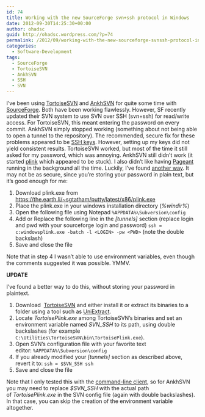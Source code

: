 ```yaml
---
id: 74
title: Working with the new SourceForge svn+ssh protocol in Windows
date: 2012-09-30T14:25:30+00:00
author: ohadsc
guid: http://ohadsc.wordpress.com/?p=74
permalink: /2012/09/working-with-the-new-sourceforge-svnssh-protocol-in-windows/
categories:
  - Software-Development
tags:
  - SourceForge
  - TortoiseSVN
  - AnkhSVN
  - SSH
  - SVN
---
```

I&#8217;ve been using [TortoiseSVN](https://tortoisesvn.net/) and [AnkhSVN](https://ankhsvn.open.collab.net/) for quite some time with [SourceForge](https://sourceforge.net/). Both have been working flawlessly. However, SF recently updated their SVN system to use SVN over SSH (svn+ssh) for read/write access. For TortoiseSVN, this meant entering the password on every commit. AnkhSVN simply stopped working (something about not being able to open a tunnel to the repository). The recommended, secure fix for these problems appeared to be [SSH keys](https://sourceforge.net/apps/trac/sourceforge/wiki/SSH%20keys). However, setting up my keys did not yield consistent results. TortoiseSVN worked, but most of the time it still asked for my password, which was annoying. AnkhSVN still didn&#8217;t work (it started [plink](https://the.earth.li/~sgtatham/putty/0.53b/htmldoc/Chapter7.html) which appeared to be stuck). I also didn&#8217;t like having [Pageant](https://the.earth.li/~sgtatham/putty/0.58/htmldoc/Chapter9.html) running in the background all the time. Luckily, I&#8217;ve found [another way](https://sourceforge.net/p/mcebuddy2x/wiki/Developer%20Access%20to%20SVN%20Code%20Repository/). It may not be as secure, since you&#8217;re storing your password in plain text, but it&#8217;s good enough for me:

  1. Download plink.exe from <a href="https://the.earth.li/%7Esgtatham/putty/latest/x86/plink.exe" rel="nofollow">https://the.earth.li/~sgtatham/putty/latest/x86/plink.exe</a>
  2. Place the plink.exe in your windows installation directory (_%windir%_)
  3. Open the following file using Notepad `%APPDATA%\Subversion\config`
  4. Add or Replace the following line in the _[tunnels]_ section (replace login and pwd with your sourceforge login and password) `ssh = c:windowsplink.exe -batch -l <LOGIN> -pw <PWD>` (note the double backslash)
  5. Save and close the file

Note that in step 4 I wasn&#8217;t able to use environment variables, even though the comments suggested it was possible. YMMV.

**UPDATE**

I&#8217;ve found a better way to do this, without storing your password in plaintext.

  1. Download  [TortoiseSVN](https://tortoisesvn.net/downloads.html) and either install it or extract its binaries to a folder using a tool such as [UniExtract](https://legroom.net/software/uniextract).
  2. Locate _TortoisePlink.exe_ among TortoiseSVN&#8217;s binaries and set an environment variable named _SVN_SSH_ to its path, using double backslashes (for example `C:\Utilities\TortoiseSVN\bin\TortoisePlink.exe`).
  3. Open SVN&#8217;s configuration file with your favorite text editor: `%APPDATA%\Subversion\config`
  4. If you already modified your _[tunnels]_ section as described above, revert it to: `ssh = $SVN_SSH ssh`
  5. Save and close the file

Note that I only tested this with the [command-line client](https://sourceforge.net/projects/win32svn/), so for AnkhSVN you may need to replace _$SVN_SSH_ with the actual path of _TortoisePlink.exe_ in the SVN config file (again with double backslashes). In that case, you can skip the creation of the environment variable altogether.
